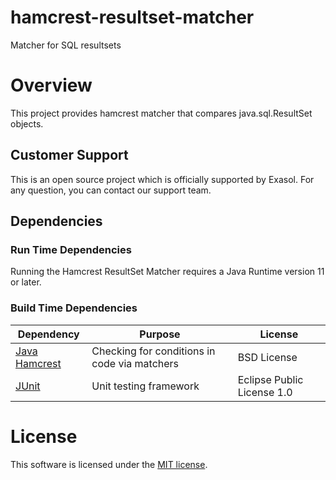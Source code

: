 # hamcrest-resultset-matcher
Matcher for SQL resultsets

# Overview

This project provides hamcrest matcher that compares java.sql.ResultSet objects.

## Customer Support

This is an open source project which is officially supported by Exasol. For any question, you can contact our support team.

## Dependencies

### Run Time Dependencies

Running the Hamcrest ResultSet Matcher requires a Java Runtime version 11 or later.

### Build Time Dependencies

| Dependency                                                                          | Purpose                                                | License                       |
|-------------------------------------------------------------------------------------|--------------------------------------------------------|-------------------------------|
| [Java Hamcrest](http://hamcrest.org/JavaHamcrest/)                                  | Checking for conditions in code via matchers           | BSD License                   |
| [JUnit](https://junit.org/junit5)                                                   | Unit testing framework                                 | Eclipse Public License 1.0    |

# License

This software is licensed under the [MIT license](LICENSE).